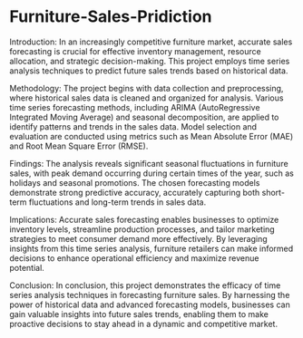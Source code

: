 # Furniture-Sales-Pridiction
Introduction:
In an increasingly competitive furniture market, accurate sales forecasting is crucial for effective inventory management, resource allocation, and strategic decision-making. This project employs time series analysis techniques to predict future sales trends based on historical data.

Methodology:
The project begins with data collection and preprocessing, where historical sales data is cleaned and organized for analysis. Various time series forecasting methods, including ARIMA (AutoRegressive Integrated Moving Average) and seasonal decomposition, are applied to identify patterns and trends in the sales data. Model selection and evaluation are conducted using metrics such as Mean Absolute Error (MAE) and Root Mean Square Error (RMSE).

Findings:
The analysis reveals significant seasonal fluctuations in furniture sales, with peak demand occurring during certain times of the year, such as holidays and seasonal promotions. The chosen forecasting models demonstrate strong predictive accuracy, accurately capturing both short-term fluctuations and long-term trends in sales data.

Implications:
Accurate sales forecasting enables businesses to optimize inventory levels, streamline production processes, and tailor marketing strategies to meet consumer demand more effectively. By leveraging insights from this time series analysis, furniture retailers can make informed decisions to enhance operational efficiency and maximize revenue potential.

Conclusion:
In conclusion, this project demonstrates the efficacy of time series analysis techniques in forecasting furniture sales. By harnessing the power of historical data and advanced forecasting models, businesses can gain valuable insights into future sales trends, enabling them to make proactive decisions to stay ahead in a dynamic and competitive market.
